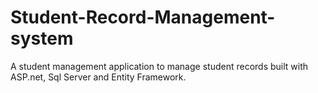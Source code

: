 # Student-Record-Management-system
A student management application to manage student records built with ASP.net, Sql Server and Entity Framework.
